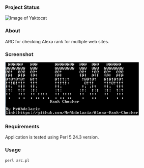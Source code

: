 ### Project Status

![Image of Yaktocat](https://www.pngkey.com/png/detail/137-1379340_wip-work-in-progress-png.png)
### About

ARC  for checking Alexa rank for multiple web sites.

### Screenshot

![Screenshot](_/sc.png)

### Requirements

Application is tested using Perl 5.24.3 version.

### Usage

```
perl arc.pl
```
